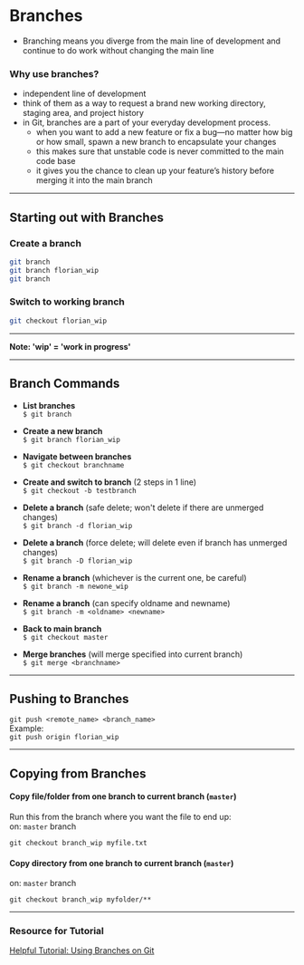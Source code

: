 # Branches
* Branching means you diverge from the main line of development and continue to do work without changing the main line

### Why use branches?
 * independent line of development
 * think of them as a way to request a brand new working directory, staging area, and project history
 * in Git, branches are a part of your everyday development process. 
    * when you want to add a new feature or fix a bug—no matter how big or how small,  spawn a new branch to encapsulate your changes
    * this makes sure that unstable code is never committed to the main code base
    * it gives you the chance to clean up your feature’s history before merging it into the main branch


---
## Starting out with Branches
### Create a branch
```bash
git branch
git branch florian_wip
git branch
```

### Switch to working branch
```bash
git checkout florian_wip
```

---

**Note:  'wip' = 'work in progress'**    

---
## Branch Commands

 * **List branches**  
    `$ git branch`
 * **Create a new branch**  
    `$ git branch florian_wip`
 * **Navigate between branches**  
    `$ git checkout branchname`
 * **Create and switch to branch** (2 steps in 1 line)  
    `$ git checkout -b testbranch`

 * **Delete a branch** (safe delete; won't delete if there are unmerged changes)  
    `$ git branch -d florian_wip`
 * **Delete a branch** (force delete; will delete even if branch has unmerged changes)  
    `$ git branch -D florian_wip`


 * **Rename a branch** (whichever is the current one, be careful)  
    `$ git branch -m newone_wip`
 * **Rename a branch** (can specify oldname and newname)  
    `$ git branch -m <oldname> <newname>`


 * **Back to main branch**  
    `$ git checkout master`
 * **Merge branches** (will merge specified <branchname> into current branch)  
    `$ git merge <branchname>`

---
## Pushing to Branches
`git push <remote_name> <branch_name>`  
Example:    
`git push origin florian_wip`

---
## Copying from Branches

#### Copy file/folder from one branch to current branch (`master`)

Run this from the branch where you want the file to end up:  
on:  `master` branch
```
git checkout branch_wip myfile.txt
```

#### Copy directory from one branch to current branch (`master`)
on:  `master` branch
```
git checkout branch_wip myfolder/** 
```

---


### Resource for Tutorial
[Helpful Tutorial:  Using Branches on Git](https://www.atlassian.com/git/tutorials/using-branches)  
